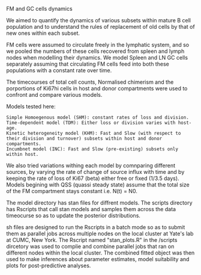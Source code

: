 

FM and GC cells dynamics

We aimed to quantify the dynamics of various subsets within mature B cell population and to understand the rules of replacement of old cells by that of new ones within each subset.

FM cells were assumed to circulate freely in the lymphatic system, and so we pooled the numbers of these cells recovered from spleen and lymph nodes when modelling their dynamics. We model Spleen and LN GC cells separately assuming that circulating FM cells feed into both these populations with a constant rate over time.

The timecourses of total cell counts, Normalised chimerism and the porportions of Ki67hi cells in host and donor compartments were used to confront and compare various models.

Models tested here:

    Simple Homoegenous model (SHM): constant rates of loss and division.
    Time-dependent model (TDM): Either loss or division varies with host-age.
    Kinetic heterogeneity model (KHM): Fast and Slow (with respect to their division and turnover) subsets within host and donor compartments.
    Incumbnet model (INC): Fast and Slow (pre-existing) subsets only within host.

We also tried variations withing each model by comnparing different sources, by varying the rate of change of source influx with time and by keeping the rate of loss of Ki67 (beta) either free or fixed (1/3.5 days). Models begining with QSS (quassi steady state) assume that the total size of the FM compartment stays constant i.e. N(t) = N0.

The model directory has stan files for diffrent models. The scripts directory has Rscripts that call stan models and samples them across the data timeocurse so as to update the posterior distributions.

sh files are designed to run the Rscripts in a batch mode so as to submit them as parallel jobs across multiple nodes on the local cluster at Yate's lab at CUMC, New York. The Rscript named "stan_plots.R" in the /scripts dircetory was used to complie and combine parallel jobs that ran on different nodes within the local cluster. The combined fitted object was then used to make inferences about parameter estimates, model suitability and plots for post-predictive analyses.

